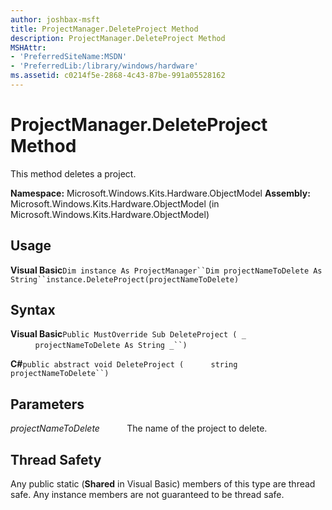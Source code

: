 ```yaml
---
author: joshbax-msft
title: ProjectManager.DeleteProject Method
description: ProjectManager.DeleteProject Method
MSHAttr:
- 'PreferredSiteName:MSDN'
- 'PreferredLib:/library/windows/hardware'
ms.assetid: c0214f5e-2868-4c43-87be-991a05528162
---
```


# ProjectManager.DeleteProject Method


This method deletes a project.

**Namespace:** Microsoft.Windows.Kits.Hardware.ObjectModel **Assembly:** Microsoft.Windows.Kits.Hardware.ObjectModel (in Microsoft.Windows.Kits.Hardware.ObjectModel)

## Usage


**Visual Basic**`Dim instance As ProjectManager``Dim projectNameToDelete As String``instance.DeleteProject(projectNameToDelete)`

## Syntax


**Visual Basic**`Public MustOverride Sub DeleteProject ( _`           `projectNameToDelete As String _``)`

**C#**`public abstract void DeleteProject (`           `string projectNameToDelete``)`

## Parameters


*projectNameToDelete*           The name of the project to delete.

## Thread Safety


Any public static (**Shared** in Visual Basic) members of this type are thread safe. Any instance members are not guaranteed to be thread safe.

 

 






